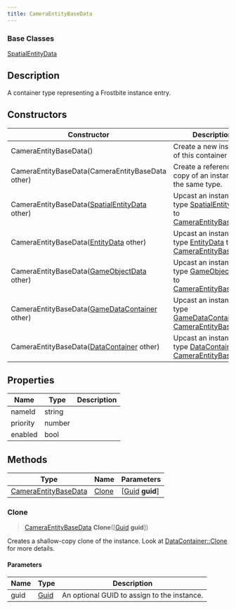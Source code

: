 ```yaml
---
title: CameraEntityBaseData
---
```

### Base Classes

[SpatialEntityData](SpatialEntityData)

## Description

A container type representing a Frostbite instance entry.

## Constructors

| Constructor                                                                     | Description                                                                                                                     |
| ------------------------------------------------------------------------------- | ------------------------------------------------------------------------------------------------------------------------------- |
| CameraEntityBaseData()                                                          | Create a new instance of this container type.                                                                                   |
| CameraEntityBaseData(CameraEntityBaseData other)                                | Create a reference copy of an instance of the same type.                                                                        |
| CameraEntityBaseData([SpatialEntityData](SpatialEntityData) other)              | Upcast an instance of type [SpatialEntityData](SpatialEntityData) to [CameraEntityBaseData](CameraEntityBaseData).              |
| CameraEntityBaseData([EntityData](EntityData) other)                            | Upcast an instance of type [EntityData](EntityData) to [CameraEntityBaseData](CameraEntityBaseData).                            |
| CameraEntityBaseData([GameObjectData](GameObjectData) other)                    | Upcast an instance of type [GameObjectData](GameObjectData) to [CameraEntityBaseData](CameraEntityBaseData).                    |
| CameraEntityBaseData([GameDataContainer](GameDataContainer) other)              | Upcast an instance of type [GameDataContainer](GameDataContainer) to [CameraEntityBaseData](CameraEntityBaseData).              |
| CameraEntityBaseData([DataContainer](/vext/ref/shared/class/datacontainer) other) | Upcast an instance of type [DataContainer](/vext/ref/shared/class/datacontainer) to [CameraEntityBaseData](CameraEntityBaseData). |

## Properties

| Name     | Type   | Description |
| -------- | ------ | ----------- |
| nameId   | string |             |
| priority | number |             |
| enabled  | bool   |             |

## Methods

| Type                                         | Name            | Parameters                                     |
| -------------------------------------------- | --------------- | ---------------------------------------------- |
| [CameraEntityBaseData](CameraEntityBaseData) | [Clone](#clone) | \[[Guid](/vext/ref/shared/class/guid) **guid**\] |

### Clone

> [CameraEntityBaseData](CameraEntityBaseData) **Clone**(\[[Guid](/vext/ref/shared/class/guid) **guid**\])

Creates a shallow-copy clone of the instance. Look at [DataContainer::Clone](/vext/ref/shared/class/datacontainer#clone) for more details.

#### Parameters

| Name | Type         | Description                                 |
| ---- | ------------ | ------------------------------------------- |
| guid | [Guid](Guid) | An optional GUID to assign to the instance. |
